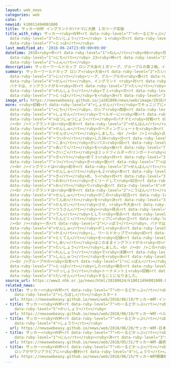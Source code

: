 ```yaml
---
layout: web_news
categories: web
cate: 7
newsid: k10011494001000
title: サッカーＷ杯 イングランドがパナマに大勝 １次リーグ突破
title_with_ruby: サッカー<ruby>Ｗ杯<rt data-ruby-level="7">わーるどかっぷ</rt></ruby> イングランドがパナマに<ruby>大勝<rt
  data-ruby-level="3">たいしょう</rt></ruby> １<ruby>次<rt data-ruby-level="3">じ</rt></ruby>リーグ<ruby>突破<rt
  data-ruby-level="7">とっぱ</rt></ruby>
last_modified_at: '2018-06-24T23:09:00+09:00'
datetime: 2018<ruby>年<rt data-ruby-level="1">ねん</rt></ruby>06<ruby>月<rt data-ruby-level="1">がつ</rt></ruby>24<ruby>日<rt
  data-ruby-level="1">にち</rt></ruby> 23<ruby>時<rt data-ruby-level="2">じ</rt></ruby>09<ruby>分<rt
  data-ruby-level="2">ふん</rt></ruby>
description: サッカーワールドカップ ロシア大会の１次リーグ、グループＧの第２戦、イングランド 対 パナマは、イングランドが６対１で大勝し、２連勝で１次リーグ突破を決めました。
summary: サッカーワールドカップ ロシア<ruby>大会<rt data-ruby-level="2">たいかい</rt></ruby>の１<ruby>次<rt
  data-ruby-level="3">じ</rt></ruby>リーグ、グループＧの<ruby>第<rt data-ruby-level="3">だい</rt></ruby>２<ruby>戦<rt
  data-ruby-level="4">せん</rt></ruby>、イングランド <ruby>対<rt data-ruby-level="3">たい</rt></ruby>
  パナマは、イングランドが６<ruby>対<rt data-ruby-level="3">たい</rt></ruby>１で<ruby>大勝<rt data-ruby-level="3">たいしょう</rt></ruby>し、２<ruby>連勝<rt
  data-ruby-level="4">れんしょう</rt></ruby>で１<ruby>次<rt data-ruby-level="3">じ</rt></ruby>リーグ<ruby>突破<rt
  data-ruby-level="7">とっぱ</rt></ruby>を<ruby>決<rt data-ruby-level="3">き</rt></ruby>めました。
image_url: https://newswebeasy.github.io/ja201806/news/web/image/2018/06/24/K10011494001_1806242328_1806242330_01_02.jpg
more: <ruby>初戦<rt data-ruby-level="4">しょせん</rt></ruby>でチュニジアに<ruby>勝<rt data-ruby-level="3">か</rt></ruby>ったイングランドは24<ruby>日<rt
  data-ruby-level="1">にち</rt></ruby>、ロシア<ruby>西部<rt data-ruby-level="3">せいぶ</rt></ruby>のニジニ・ノブゴロドで、<ruby>初戦<rt
  data-ruby-level="4">しょせん</rt></ruby>でベルギーに<ruby>敗<rt data-ruby-level="4">やぶ</rt></ruby>れた<ruby>初出場<rt
  data-ruby-level="4">はつしゅつじょう</rt></ruby>のパナマと<ruby>対戦<rt data-ruby-level="4">たいせん</rt></ruby>しました。<br
  /><br />イングランドは<ruby>前半<rt data-ruby-level="2">ぜんはん</rt></ruby>８<ruby>分<rt data-ruby-level="2">ふん</rt></ruby>、コーナーキックからディフェンダーのストーンズ<ruby>選手<rt
  data-ruby-level="4">せんしゅ</rt></ruby>がヘディングシュートを<ruby>決<rt data-ruby-level="3">き</rt></ruby>め、<ruby>先制<rt
  data-ruby-level="5">せんせい</rt></ruby>しました。<br /><br />１<ruby>点<rt data-ruby-level="2">てん</rt></ruby>を<ruby>追加<rt
  data-ruby-level="4">ついか</rt></ruby>した36<ruby>分<rt data-ruby-level="2">ふん</rt></ruby>には<ruby>細<rt
  data-ruby-level="2">こま</rt></ruby>かいパス<ruby>回<rt data-ruby-level="2">まわ</rt></ruby>しで<ruby>相手<rt
  data-ruby-level="3">あいて</rt></ruby>を<ruby>崩<rt data-ruby-level="7">くず</rt></ruby>し、<ruby>最後<rt
  data-ruby-level="4">さいご</rt></ruby>はミッドフィルダーのリンガード<ruby>選手<rt data-ruby-level="4">せんしゅ</rt></ruby>がミドルシュートを<ruby>決<rt
  data-ruby-level="3">き</rt></ruby>めて３<ruby>対<rt data-ruby-level="3">たい</rt></ruby>０と<ruby>突<rt
  data-ruby-level="7">つ</rt></ruby>き<ruby>放<rt data-ruby-level="7">はな</rt></ruby>しました。<br
  /><br />イングランドは<ruby>前半<rt data-ruby-level="2">ぜんはん</rt></ruby>、エースストライカーのケイン<ruby>選手<rt
  data-ruby-level="4">せんしゅ</rt></ruby>も２<ruby>本<rt data-ruby-level="1">ほん</rt></ruby>のペナルティーキックを<ruby>決<rt
  data-ruby-level="3">き</rt></ruby>め、５<ruby>対<rt data-ruby-level="3">たい</rt></ruby>０と<ruby>大<rt
  data-ruby-level="1">おお</rt></ruby>きくリードして<ruby>試合<rt data-ruby-level="4">しあい</rt></ruby>を<ruby>折<rt
  data-ruby-level="4">お</rt></ruby>り<ruby>返<rt data-ruby-level="4">かえ</rt></ruby>しました。<br
  /><br />イングランドは<ruby>後半<rt data-ruby-level="2">こうはん</rt></ruby>17<ruby>分<rt data-ruby-level="2">ふん</rt></ruby>にもケイン<ruby>選手<rt
  data-ruby-level="4">せんしゅ</rt></ruby>がこの<ruby>試合<rt data-ruby-level="4">しあい</rt></ruby>３<ruby>点目<rt
  data-ruby-level="2">てんめ</rt></ruby>を<ruby>決<rt data-ruby-level="3">き</rt></ruby>めてハットトリックを<ruby>完成<rt
  data-ruby-level="4">かんせい</rt></ruby>させ、<ruby>今大会<rt data-ruby-level="2">こんたいかい</rt></ruby>の<ruby>通算<rt
  data-ruby-level="2">つうさん</rt></ruby><ruby>得点<rt data-ruby-level="4">とくてん</rt></ruby>を５<ruby>点<rt
  data-ruby-level="2">てん</rt></ruby>として<ruby>得点<rt data-ruby-level="4">とくてん</rt></ruby>ランキングで<ruby>単独<rt
  data-ruby-level="5">たんどく</rt></ruby>トップに<ruby>立<rt data-ruby-level="1">た</rt></ruby>ちました。<br
  /><br /><ruby>一方<rt data-ruby-level="2">いっぽう</rt></ruby>、パナマは33<ruby>分<rt data-ruby-level="2">ふん</rt></ruby>にディフェンダーのバロイ<ruby>選手<rt
  data-ruby-level="4">せんしゅ</rt></ruby>が１<ruby>点<rt data-ruby-level="2">てん</rt></ruby>を<ruby>返<rt
  data-ruby-level="3">かえ</rt></ruby>し、ワールドカップで<ruby>初<rt data-ruby-level="4">はじ</rt></ruby>めての<ruby>得点<rt
  data-ruby-level="4">とくてん</rt></ruby>を<ruby>記録<rt data-ruby-level="4">きろく</rt></ruby>しましたが、<ruby>試合<rt
  data-ruby-level="4">しあい</rt></ruby>はこのままイングランドが６<ruby>対<rt data-ruby-level="3">たい</rt></ruby>１で<ruby>大勝<rt
  data-ruby-level="3">たいしょう</rt></ruby>しました。<br /><br />この<ruby>結果<rt data-ruby-level="4">けっか</rt></ruby>、グループＧはイングランドとベルギーがともに２<ruby>連勝<rt
  data-ruby-level="4">れんしょう</rt></ruby>で<ruby>決勝<rt data-ruby-level="3">けっしょう</rt></ruby>トーナメント<ruby>進出<rt
  data-ruby-level="3">しんしゅつ</rt></ruby>を<ruby>決<rt data-ruby-level="3">き</rt></ruby>めました。<br
  /><br />グループＨの<ruby>日本<rt data-ruby-level="1">にっぽん</rt></ruby>は１<ruby>次<rt data-ruby-level="3">じ</rt></ruby>リーグを<ruby>突破<rt
  data-ruby-level="7">とっぱ</rt></ruby>した<ruby>場合<rt data-ruby-level="2">ばあい</rt></ruby>、<ruby>決勝<rt
  data-ruby-level="3">けっしょう</rt></ruby>トーナメント１<ruby>回戦<rt data-ruby-level="4">かいせん</rt></ruby>でイングランドかベルギーのどちらかと<ruby>対戦<rt
  data-ruby-level="4">たいせん</rt></ruby>することになりました。
source_url: https://www3.nhk.or.jp/news/html/20180624/k10011494001000.html
related_news:
- title: サッカー<ruby>Ｗ杯<rt data-ruby-level="7">わーるどかっぷ</rt></ruby> イングランドが<ruby>白星<rt
    data-ruby-level="2">しろぼし</rt></ruby>スタート
  url: https://newswebeasy.github.io/news/web/2018/06/19/サッカーW杯-イングランドが白星スタート
- title: サッカー<ruby>Ｗ杯<rt data-ruby-level="7">わーるどかっぷ</rt></ruby> ベルギーがパナマに<ruby>快勝<rt
    data-ruby-level="5">かいしょう</rt></ruby>
  url: https://newswebeasy.github.io/news/web/2018/06/19/サッカーW杯-ベルギーがパナマに快勝
- title: サッカー<ruby>Ｗ杯<rt data-ruby-level="7">わーるどかっぷ</rt></ruby> <ruby>日本<rt data-ruby-level="1">にっぽん</rt></ruby>がコロンビアに<ruby>勝利<rt
    data-ruby-level="4">しょうり</rt></ruby>
  url: https://newswebeasy.github.io/news/web/2018/06/20/サッカーW杯-日本がコロンビアに勝利
- title: サッカー<ruby>Ｗ杯<rt data-ruby-level="7">わーるどかっぷ</rt></ruby> <ruby>最終<rt data-ruby-level="4">さいしゅう</rt></ruby>メンバー23<ruby>人<rt
    data-ruby-level="1">にん</rt></ruby><ruby>決<rt data-ruby-level="3">き</rt></ruby>まる
  url: https://newswebeasy.github.io/news/web/2018/05/31/サッカーW杯-最終メンバー23人決まる
- title: サッカー<ruby>Ｗ杯<rt data-ruby-level="7">わーるどかっぷ</rt></ruby><ruby>開幕戦<rt data-ruby-level="6">かいまくせん</rt></ruby>
    ロシアがサウジアラビアに<ruby>勝利<rt data-ruby-level="4">しょうり</rt></ruby>
  url: https://newswebeasy.github.io/news/web/2018/06/15/サッカーW杯開幕戦-ロシアがサウジアラビアに勝利
...
```

